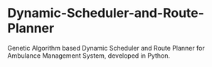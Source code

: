 # Dynamic-Scheduler-and-Route-Planner
Genetic Algorithm based Dynamic Scheduler and Route Planner for Ambulance Management System, developed in Python.
